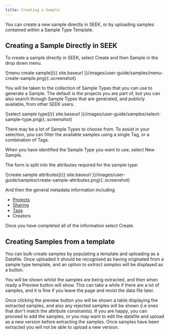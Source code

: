 ```yaml
---
title: Creating a Sample
---
```



You can create a new sample directly in SEEK, or by uploading samples contained within a Sample Type Template.


## Creating a Sample Directly in SEEK

To create a sample directly in SEEK, select Create and then Sample in the drop down menu.

![menu create sample]({{ site.baseurl }}/images/user-guide/samples/menu-create-sample.png){:.screenshot}

You will be taken to the collection of Sample Types that you can use to generate a Sample.
The default is the projects you are part of, but you can also search through Sample Types that are generated,
and publicly available, from other SEEK users.

![select sample type]({{ site.baseurl }}/images/user-guide/samples/select-sample-type.png){:.screenshot}

There may be a lot of Sample Types to choose from. To assist in your selection,
you can filter the available samples using a single Tag, or a combination of Tags.

When you have identified the Sample Type you want to use, select New Sample.

The form is split into the attributes required for the sample type:

![create sample attributes]({{ site.baseurl }}/images/user-guide/samples/create-sample-attributes.png){:.screenshot}

And then the general metadata information including

* [Projects](general-attributes#projects)
* [Sharing](general-attributes#sharing)
* [Tags](general-attributes#tags)
* Creators

Once you have completed all of the information select Create.


## Creating Samples from a template

You can bulk-create samples by populating a template and uploading as a Datafile. Once uploaded it should be recognised as having originated from a sample type template, and an option to _extract samples_ will be displayed as a button.

You will be shown whilst the samples are being extracted, and then when ready a Preview button will show. This can take a while if
there are a lot of samples, and it is fine if you leave the page and revist the data file later.

Once clicking the preview button you will be shown a table displaying the extracted samples, and also any rejected samples
will be shown (i.e ones that don't match the attribute constraints). If you are happy, you can proceed to add the samples,
or you may want to edit the datafile and upload as a new version before extracting the samples.
Once samples have been extracted you will not be able to upload a new version.
